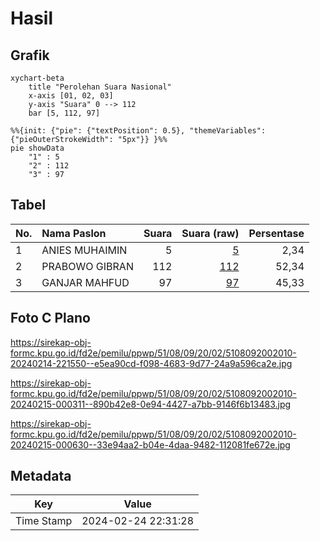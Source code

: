 # Hasil

## Grafik

```mermaid
xychart-beta
    title "Perolehan Suara Nasional"
    x-axis [01, 02, 03]
    y-axis "Suara" 0 --> 112
    bar [5, 112, 97]
```

```mermaid
%%{init: {"pie": {"textPosition": 0.5}, "themeVariables": {"pieOuterStrokeWidth": "5px"}} }%%
pie showData
    "1" : 5
    "2" : 112
    "3" : 97
```

## Tabel

| No. | Nama Paslon    | Suara | Suara (raw) | Persentase |
|:--- |:-------------- | -----:| -----------:| ----------:|
| 1   | ANIES MUHAIMIN | 5     | [5][p-1]    | 2,34       |
| 2   | PRABOWO GIBRAN | 112   | [112][p-2]  | 52,34      |
| 3   | GANJAR MAHFUD  | 97    | [97][p-3]   | 45,33      |


[p-1]: https://github.com/gigit-pemilu/pemilu-2024/blob/main/pilpres/hitung-suara/sub/51-bali/sub/08-buleleng/sub/09-tejakula/sub/2002-pacung/sub/010-tps/sub/paslon-1.txt
[p-2]: https://github.com/gigit-pemilu/pemilu-2024/blob/main/pilpres/hitung-suara/sub/51-bali/sub/08-buleleng/sub/09-tejakula/sub/2002-pacung/sub/010-tps/sub/paslon-2.txt
[p-3]: https://github.com/gigit-pemilu/pemilu-2024/blob/main/pilpres/hitung-suara/sub/51-bali/sub/08-buleleng/sub/09-tejakula/sub/2002-pacung/sub/010-tps/sub/paslon-3.txt

## Foto C Plano

https://sirekap-obj-formc.kpu.go.id/fd2e/pemilu/ppwp/51/08/09/20/02/5108092002010-20240214-221550--e5ea90cd-f098-4683-9d77-24a9a596ca2e.jpg

https://sirekap-obj-formc.kpu.go.id/fd2e/pemilu/ppwp/51/08/09/20/02/5108092002010-20240215-000311--890b42e8-0e94-4427-a7bb-9146f6b13483.jpg

https://sirekap-obj-formc.kpu.go.id/fd2e/pemilu/ppwp/51/08/09/20/02/5108092002010-20240215-000630--33e94aa2-b04e-4daa-9482-112081fe672e.jpg


## Metadata

| Key        | Value               |
| ---------- | ------------------- |
| Time Stamp | 2024-02-24 22:31:28 |



